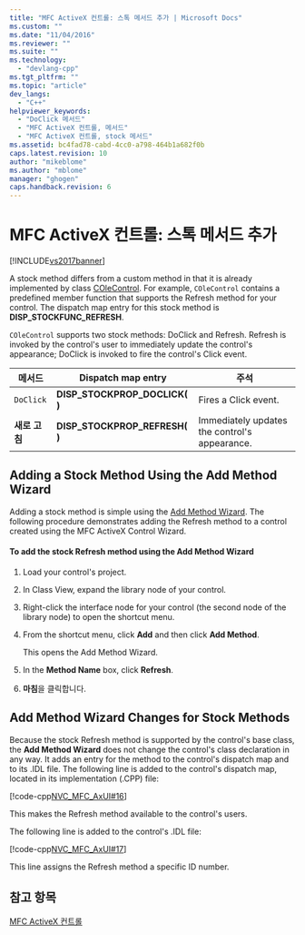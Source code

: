```yaml
---
title: "MFC ActiveX 컨트롤: 스톡 메서드 추가 | Microsoft Docs"
ms.custom: ""
ms.date: "11/04/2016"
ms.reviewer: ""
ms.suite: ""
ms.technology: 
  - "devlang-cpp"
ms.tgt_pltfrm: ""
ms.topic: "article"
dev_langs: 
  - "C++"
helpviewer_keywords: 
  - "DoClick 메서드"
  - "MFC ActiveX 컨트롤, 메서드"
  - "MFC ActiveX 컨트롤, stock 메서드"
ms.assetid: bc4fad78-cabd-4cc0-a798-464b1a682f0b
caps.latest.revision: 10
author: "mikeblome"
ms.author: "mblome"
manager: "ghogen"
caps.handback.revision: 6
---
```

# MFC ActiveX 컨트롤: 스톡 메서드 추가
[!INCLUDE[vs2017banner](../assembler/inline/includes/vs2017banner.md)]

A stock method differs from a custom method in that it is already implemented by class [COleControl](../mfc/reference/colecontrol-class.md).  For example, `COleControl` contains a predefined member function that supports the Refresh method for your control.  The dispatch map entry for this stock method is **DISP\_STOCKFUNC\_REFRESH**.  
  
 `COleControl` supports two stock methods: DoClick and Refresh.  Refresh is invoked by the control's user to immediately update the control's appearance; DoClick is invoked to fire the control's Click event.  
  
|메서드|Dispatch map entry|주석|  
|---------|------------------------|--------|  
|`DoClick`|**DISP\_STOCKPROP\_DOCLICK\( \)**|Fires a Click event.|  
|**새로 고침**|**DISP\_STOCKPROP\_REFRESH\( \)**|Immediately updates the control's appearance.|  
  
##  <a name="_core_adding_a_stock_method_using_classwizard"></a> Adding a Stock Method Using the Add Method Wizard  
 Adding a stock method is simple using the [Add Method Wizard](../ide/add-method-wizard.md).  The following procedure demonstrates adding the Refresh method to a control created using the MFC ActiveX Control Wizard.  
  
#### To add the stock Refresh method using the Add Method Wizard  
  
1.  Load your control's project.  
  
2.  In Class View, expand the library node of your control.  
  
3.  Right\-click the interface node for your control \(the second node of the library node\) to open the shortcut menu.  
  
4.  From the shortcut menu, click **Add** and then click **Add Method**.  
  
     This opens the Add Method Wizard.  
  
5.  In the **Method Name** box, click **Refresh**.  
  
6.  **마침**을 클릭합니다.  
  
##  <a name="_core_classwizard_changes_for_stock_methods"></a> Add Method Wizard Changes for Stock Methods  
 Because the stock Refresh method is supported by the control's base class, the **Add Method Wizard** does not change the control's class declaration in any way.  It adds an entry for the method to the control's dispatch map and to its .IDL file.  The following line is added to the control's dispatch map, located in its implementation \(.CPP\) file:  
  
 [!code-cpp[NVC_MFC_AxUI#16](../mfc/codesnippet/CPP/mfc-activex-controls-adding-stock-methods_1.cpp)]  
  
 This makes the Refresh method available to the control's users.  
  
 The following line is added to the control's .IDL file:  
  
 [!code-cpp[NVC_MFC_AxUI#17](../mfc/codesnippet/CPP/mfc-activex-controls-adding-stock-methods_2.idl)]  
  
 This line assigns the Refresh method a specific ID number.  
  
## 참고 항목  
 [MFC ActiveX 컨트롤](../mfc/mfc-activex-controls.md)